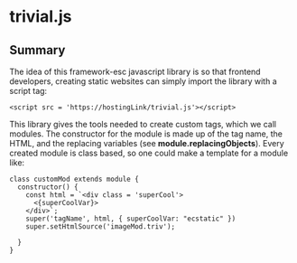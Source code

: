 # trivial.js

## Summary

The idea of this framework-esc javascript library is so that frontend developers, creating static websites can simply import the library with a script tag:

```
<script src = 'https://hostingLink/trivial.js'></script>
```
This library gives the tools needed to create custom tags, which we call modules. The constructor for the module is made up of the tag name, the HTML, and the replacing variables (see **module.replacingObjects**).
Every created module is class based, so one could make a template for a module like: 

```
class customMod extends module {
  constructor() {
    const html = `<div class = 'superCool'>
      <{superCoolVar}>
    </div>`;
    super('tagName', html, { superCoolVar: "ecstatic" })
    super.setHtmlSource('imageMod.triv');

  }
}
```

